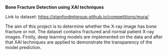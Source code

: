 **Bone Fracture Detection using XAI techniques**

Link to dataset: https://stanfordmlgroup.github.io/competitions/mura/

The aim of this project is to determine whether the X-ray image has bone fracture or not. The dataset contains fractured and normal patient X-ray images. Firstly, deep learning models are implemented on the data and after that XAI techniques are applied to demonstrate the transparency of the model prediction.
